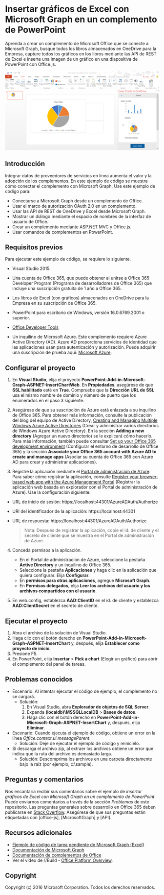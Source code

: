 # Insertar gráficos de Excel con Microsoft Graph en un complemento de PowerPoint 

Aprenda a crear un complemento de Microsoft Office que se conecte a Microsoft Graph, busque todos los libros almacenados en OneDrive para la Empresa, capture todos los gráficos en los libros mediante las API de REST de Excel e inserte una imagen de un gráfico en una diapositiva de PowerPoint con Office.js.

![Ejemplo de insertar gráficos de Excel con Microsoft Graph en un complemento de PowerPoint](../images/InsertChart.png)

## Introducción

Integrar datos de proveedores de servicios en línea aumenta el valor y la adopción de los complementos. En este ejemplo de código se muestra cómo conectar el complemento con Microsoft Graph. Use este ejemplo de código para:

* Conectarse a Microsoft Graph desde un complemento de Office.
* Usar el marco de autorización OAuth 2.0 en un complemento.
* Usar las API de REST de OneDrive y Excel desde Microsoft Graph.
* Mostrar un diálogo mediante el espacio de nombres de la interfaz de usuario de Office.
* Crear un complemento mediante ASP.NET MVC y Office.js. 
* Usar comandos de complementos en PowerPoint.


## Requisitos previos
Para ejecutar este ejemplo de código, se requiere lo siguiente.

* Visual Studio 2015.

* Una cuenta de Office 365, que puede obtener al unirse a <a herf="https://aka.ms/devprogramsignup">Office 365 Developer Program</a> (Programa de desarrolladores de Office 365) que incluye una suscripción gratuita de 1 año a Office 365.

* Los libros de Excel (con gráficos) almacenados en OneDrive para la Empresa en su suscripción de Office 365.

* PowerPoint para escritorio de Windows, versión 16.0.6769.2001 o superior.
* [Office Developer Tools](https://www.visualstudio.com/en-us/features/office-tools-vs.aspx)

* Un inquilino de Microsoft Azure. Este complemento requiere Azure Active Directory (AD). Azure AD proporciona servicios de identidad que las aplicaciones usan para autenticación y autorización. Puede adquirir una suscripción de prueba aquí: [Microsoft Azure](https://account.windowsazure.com/SignUp).

## Configurar el proyecto

1. En **Visual Studio**, elija el proyecto **PowerPoint-Add-in-Microsoft-Graph-ASPNET-InsertChartWeb**. En **Propiedades**, asegúrese de que **SSL habilitado** esté en **True**. Compruebe que la **Dirección URL de SSL** usa el mismo nombre de dominio y número de puerto que los enumerados en el paso 3 siguiente.
 
2. Asegúrese de que su suscripción de Azure está enlazada a su inquilino de Office 365. Para obtener más información, consulte la publicación del blog del equipo de Active Directory, [Creating and Managing Multiple Windows Azure Active Directories](http://blogs.technet.com/b/ad/archive/2013/11/08/creating-and-managing-multiple-windows-azure-active-directories.aspx) (Crear y administrar varios directorios de Windows Azure Active Directory). En la sección **Adding a new directory** (Agregar un nuevo directorio) se le explicará cómo hacerlo. Para más información, también puede consultar [Set up your Office 365 development environment](https://msdn.microsoft.com/office/office365/howto/setup-development-environment#bk_CreateAzureSubscription) (Configurar el entorno de desarrollo de Office 365) y la sección **Associate your Office 365 account with Azure AD to create and manage apps** (Asociar su cuenta de Office 365 con Azure AD para crear y administrar aplicaciones).

3. Registre la aplicación mediante el [Portal de administración de Azure](https://manage.windowsazure.com). Para saber cómo registrar la aplicación, consulte [Register your browser-based web app with the Azure Management Portal](https://msdn.microsoft.com/office/office365/HowTo/add-common-consent-manually#bk_RegisterWebApp) (Registrar la aplicación web basada en explorador con el Portal de administración de Azure). Use la configuración siguiente:

 - URL de inicio de sesión: https://localhost:44301/AzureADAuth/Authorize 
 - URI del identificador de la aplicación: https://localhost:44301
 - URL de respuesta: https://localhost:44301/AzureADAuth/Authorize	

	> Nota: Después de registrar la aplicación, copie el id. de cliente y el secreto de cliente que se muestra en el Portal de administración de Azure.
	 
4. Conceda permisos a la aplicación.
	*  En el Portal de administración de Azure, seleccione la pestaña **Active Directory** y un inquilino de Office 365.
	*  Seleccione la pestaña **Aplicaciones** y haga clic en la aplicación que quiera configurar. Elija **Configurar**.
	*  En **permisos para otras aplicaciones**, agregue **Microsoft Graph**.
	*  En **Permisos delegados**, elija **Leer los archivos del usuario y los archivos compartidos con el usuario**.

5.  En web.config, establezca **AAD:ClientID** en el id. de cliente y establezca **AAD:ClientSecret** en el secreto de cliente. 

## Ejecutar el proyecto
1. Abra el archivo de la solución de Visual Studio. 
2. Haga clic con el botón derecho en **PowerPoint-Add-in-Microsoft-Graph-ASPNET-InsertChart** y, después, elija **Establecer como proyecto de inicio**.
2. Presione F5. 
3. En PowerPoint, elija **Insertar** > **Pick a chart** (Elegir un gráfico) para abrir el complemento del panel de tareas.

## Problemas conocidos

* Escenario: Al intentar ejecutar el código de ejemplo, el complemento no se cargará.
	* Solución: 
		1. En Visual Studio, abra **Explorador de objetos de SQL Server**.
		2. Expanda **(localdb)\MSSQLLocalDB** > **Bases de datos**.
		3. Haga clic con el botón derecho en **PowerPoint-Add-in-Microsoft-Graph-ASPNET-InsertChart** y, después, elija **Eliminar**. 
* Escenario: Cuando ejecuta el ejemplo de código, obtiene un error en la línea *Office.context.ui.messageParent*.	
	* Solución: Deje de ejecutar el ejemplo de código y reinícielo. 
* Si descarga el archivo zip, al extraer los archivos obtiene un error que indica que la ruta del archivo es demasiado larga.
	* Solución: Descomprima los archivos en una carpeta directamente bajo la raíz (por ejemplo, c:\sample).

## Preguntas y comentarios
Nos encantaría recibir sus comentarios sobre el ejemplo de *insertar gráficos de Excel con Microsoft Graph en un complemento de PowerPoint*. Puede enviarnos comentarios a través de la sección *Problemas* de este repositorio. Las preguntas generales sobre desarrollo en Office 365 deben publicarse en [Stack Overflow](http://stackoverflow.com/questions/tagged/Office365+API). Asegúrese de que sus preguntas están etiquetadas con [office-js], [MicrosoftGraph] y [API].

## Recursos adicionales

* [Ejemplo de código de tarea pendiente de Microsoft Graph (Excel)](https://github.com/OfficeDev/Microsoft-Graph-ASPNET-ExcelREST-ToDo)
* [Documentación de Microsoft Graph](https://graph.microsoft.io/en-us/docs)
* [Documentación de complementos de Office](https://dev.office.com/docs/add-ins/overview/office-add-ins)
* Ver el vídeo de //Build - [Office Platform Overview](https://channel9.msdn.com/Events/Build/2016/B872 "Office Platform Overview").

## Copyright
Copyright (c) 2016 Microsoft Corporation. Todos los derechos reservados.


